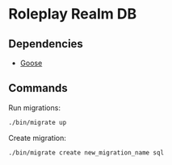 # Roleplay Realm DB

## Dependencies

- [Goose](https://github.com/pressly/goose)

## Commands

Run migrations:

```sh
./bin/migrate up
```

Create migration:

```sh
./bin/migrate create new_migration_name sql
```